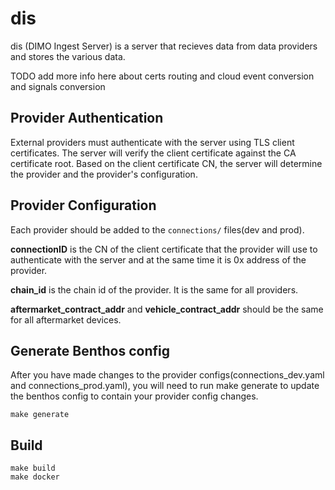 # dis

dis (DIMO Ingest Server) is a server that recieves data from data providers and stores the various data.

TODO add more info here about certs routing and cloud event conversion and signals conversion

## Provider Authentication

External providers must authenticate with the server using TLS client certificates. 
The server will verify the client certificate against the CA certificate root.
Based on the client certificate CN, the server will determine the provider and the provider's configuration.

## Provider Configuration

Each provider should be added to the `connections/` files(dev and prod).

**connectionID** is the CN of the client certificate that the provider will use to authenticate with the server and at the same time it is 0x address of the provider.

**chain_id** is the chain id of the provider. It is the same for all providers.

**aftermarket_contract_addr** and **vehicle_contract_addr** should be the same for all aftermarket devices.

## Generate Benthos config

After you have made changes to the provider configs(connections_dev.yaml and connections_prod.yaml), you will
need to run make generate to update the benthos config to contain your provider config changes.

```shell
make generate
```

## Build

```shell
make build
make docker
```
